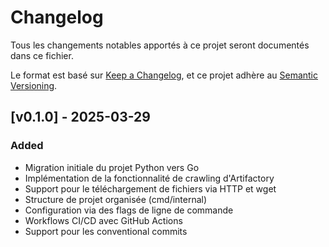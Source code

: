 # Changelog

Tous les changements notables apportés à ce projet seront documentés dans ce fichier.

Le format est basé sur [Keep a Changelog](https://keepachangelog.com/fr/1.0.0/),
et ce projet adhère au [Semantic Versioning](https://semver.org/spec/v2.0.0.html).

## [v0.1.0] - 2025-03-29

### Added
- Migration initiale du projet Python vers Go
- Implémentation de la fonctionnalité de crawling d'Artifactory
- Support pour le téléchargement de fichiers via HTTP et wget
- Structure de projet organisée (cmd/internal)
- Configuration via des flags de ligne de commande
- Workflows CI/CD avec GitHub Actions
- Support pour les conventional commits
